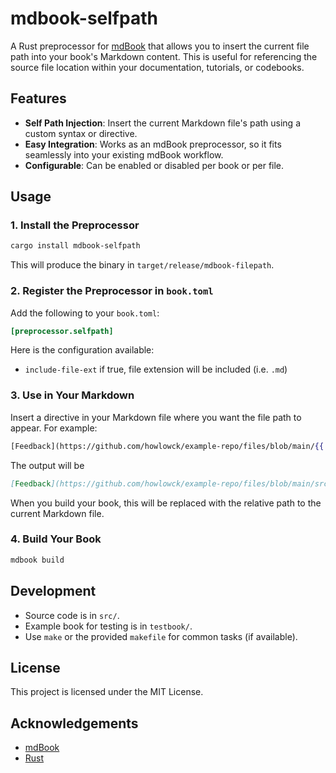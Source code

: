# mdbook-selfpath

A Rust preprocessor for [mdBook](https://github.com/rust-lang/mdBook) that allows you to insert the current file path into your book's Markdown content. This is useful for referencing the source file location within your documentation, tutorials, or codebooks.

## Features

- **Self Path Injection**: Insert the current Markdown file's path using a custom syntax or directive.
- **Easy Integration**: Works as an mdBook preprocessor, so it fits seamlessly into your existing mdBook workflow.
- **Configurable**: Can be enabled or disabled per book or per file.

## Usage

### 1. Install the Preprocessor

```sh
cargo install mdbook-selfpath
```

This will produce the binary in `target/release/mdbook-filepath`.

### 2. Register the Preprocessor in `book.toml`

Add the following to your `book.toml`:

```toml
[preprocessor.selfpath]
```

Here is the configuration available:

- `include-file-ext` if true, file extension will be included (i.e. `.md`)

### 3. Use in Your Markdown

Insert a directive in your Markdown file where you want the file path to appear. For example:

```handlebars
[Feedback](https://github.com/howlowck/example-repo/files/blob/main/{{ selfpath }})
```

The output will be

```md
[Feedback](https://github.com/howlowck/example-repo/files/blob/main/src/intro.md)
```

When you build your book, this will be replaced with the relative path to the current Markdown file.

### 4. Build Your Book

```sh
mdbook build
```

## Development

- Source code is in `src/`.
- Example book for testing is in `testbook/`.
- Use `make` or the provided `makefile` for common tasks (if available).

## License

This project is licensed under the MIT License.

## Acknowledgements

- [mdBook](https://github.com/rust-lang/mdBook)
- [Rust](https://www.rust-lang.org/)
